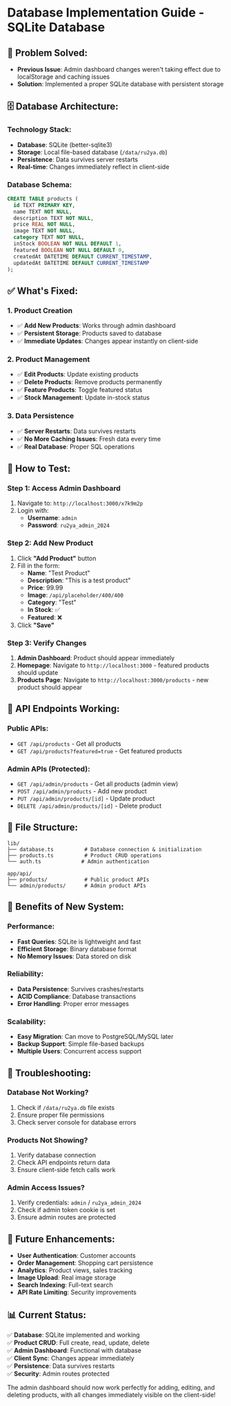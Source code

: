 # Database Implementation Guide - SQLite Database

## 🎯 **Problem Solved:**
- **Previous Issue**: Admin dashboard changes weren't taking effect due to localStorage and caching issues
- **Solution**: Implemented a proper SQLite database with persistent storage

## 🗄️ **Database Architecture:**

### **Technology Stack:**
- **Database**: SQLite (better-sqlite3)
- **Storage**: Local file-based database (`/data/ru2ya.db`)
- **Persistence**: Data survives server restarts
- **Real-time**: Changes immediately reflect in client-side

### **Database Schema:**
```sql
CREATE TABLE products (
  id TEXT PRIMARY KEY,
  name TEXT NOT NULL,
  description TEXT NOT NULL,
  price REAL NOT NULL,
  image TEXT NOT NULL,
  category TEXT NOT NULL,
  inStock BOOLEAN NOT NULL DEFAULT 1,
  featured BOOLEAN NOT NULL DEFAULT 0,
  createdAt DATETIME DEFAULT CURRENT_TIMESTAMP,
  updatedAt DATETIME DEFAULT CURRENT_TIMESTAMP
);
```

## ✅ **What's Fixed:**

### **1. Product Creation**
- ✅ **Add New Products**: Works through admin dashboard
- ✅ **Persistent Storage**: Products saved to database
- ✅ **Immediate Updates**: Changes appear instantly on client-side

### **2. Product Management**
- ✅ **Edit Products**: Update existing products
- ✅ **Delete Products**: Remove products permanently
- ✅ **Feature Products**: Toggle featured status
- ✅ **Stock Management**: Update in-stock status

### **3. Data Persistence**
- ✅ **Server Restarts**: Data survives restarts
- ✅ **No More Caching Issues**: Fresh data every time
- ✅ **Real Database**: Proper SQL operations

## 🧪 **How to Test:**

### **Step 1: Access Admin Dashboard**
1. Navigate to: `http://localhost:3000/x7k9m2p`
2. Login with:
   - **Username**: `admin`
   - **Password**: `ru2ya_admin_2024`

### **Step 2: Add New Product**
1. Click **"Add Product"** button
2. Fill in the form:
   - **Name**: "Test Product"
   - **Description**: "This is a test product"
   - **Price**: 99.99
   - **Image**: `/api/placeholder/400/400`
   - **Category**: "Test"
   - **In Stock**: ✅
   - **Featured**: ❌
3. Click **"Save"**

### **Step 3: Verify Changes**
1. **Admin Dashboard**: Product should appear immediately
2. **Homepage**: Navigate to `http://localhost:3000` - featured products should update
3. **Products Page**: Navigate to `http://localhost:3000/products` - new product should appear

## 🔧 **API Endpoints Working:**

### **Public APIs:**
- `GET /api/products` - Get all products
- `GET /api/products?featured=true` - Get featured products

### **Admin APIs (Protected):**
- `GET /api/admin/products` - Get all products (admin view)
- `POST /api/admin/products` - Add new product
- `PUT /api/admin/products/[id]` - Update product
- `DELETE /api/admin/products/[id]` - Delete product

## 📁 **File Structure:**
```
lib/
├── database.ts          # Database connection & initialization
├── products.ts          # Product CRUD operations
└── auth.ts             # Admin authentication

app/api/
├── products/            # Public product APIs
└── admin/products/      # Admin product APIs
```

## 🚀 **Benefits of New System:**

### **Performance:**
- **Fast Queries**: SQLite is lightweight and fast
- **Efficient Storage**: Binary database format
- **No Memory Issues**: Data stored on disk

### **Reliability:**
- **Data Persistence**: Survives crashes/restarts
- **ACID Compliance**: Database transactions
- **Error Handling**: Proper error messages

### **Scalability:**
- **Easy Migration**: Can move to PostgreSQL/MySQL later
- **Backup Support**: Simple file-based backups
- **Multiple Users**: Concurrent access support

## 🐛 **Troubleshooting:**

### **Database Not Working?**
1. Check if `/data/ru2ya.db` file exists
2. Ensure proper file permissions
3. Check server console for database errors

### **Products Not Showing?**
1. Verify database connection
2. Check API endpoints return data
3. Ensure client-side fetch calls work

### **Admin Access Issues?**
1. Verify credentials: `admin` / `ru2ya_admin_2024`
2. Check if admin token cookie is set
3. Ensure admin routes are protected

## 🔮 **Future Enhancements:**

- **User Authentication**: Customer accounts
- **Order Management**: Shopping cart persistence
- **Analytics**: Product views, sales tracking
- **Image Upload**: Real image storage
- **Search Indexing**: Full-text search
- **API Rate Limiting**: Security improvements

## 📊 **Current Status:**

✅ **Database**: SQLite implemented and working  
✅ **Product CRUD**: Full create, read, update, delete  
✅ **Admin Dashboard**: Functional with database  
✅ **Client Sync**: Changes appear immediately  
✅ **Persistence**: Data survives restarts  
✅ **Security**: Admin routes protected  

The admin dashboard should now work perfectly for adding, editing, and deleting products, with all changes immediately visible on the client-side!
